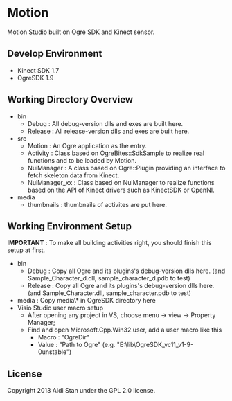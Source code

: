 Motion
======

Motion Studio built on Ogre SDK and Kinect sensor.


## Develop Environment

* Kinect SDK 1.7
* OgreSDK 1.9


## Working Directory Overview

* bin
    * Debug : All debug-version dlls and exes are built here.
    * Release : All release-version dlls and exes are built here.
* src
    * Motion : An Ogre application as the entry.
    * Activity : Class based on OgreBites::SdkSample to realize real functions and to be loaded by Motion.
    * NuiManager : A class based on Ogre::Plugin providing an interface to fetch skeleton data from Kinect.
    * NuiManager_xx : Class based on NuiManager to realize functions based on the API of Kinect drivers such as KinectSDK or OpenNI.
* media
    * thumbnails : thumbnails of activites are put here.


## Working Environment Setup

**IMPORTANT** : To make all building activities right, you should finish this setup at first.

* bin
    * Debug : Copy all Ogre and its plugins's debug-version dlls here. (and Sample_Character_d.dll, sample_character_d.pdb to test)
    * Release : Copy all Ogre and its plugins's debug-version dlls here. (and Sample_Character.dll, sample_character.pdb to test)
* media : Copy media\\* in OgreSDK directory here
* Visio Studio user macro setup
    * After opening any project in VS, choose menu -> view -> Property Manager;
    * Find and open Microsoft.Cpp.Win32.user, add a user macro like this
        * Macro : "OgreDir"
        * Value : "Path to Ogre" (e.g. "E:\lib\OgreSDK_vc11_v1-9-0unstable\")


## License

Copyright 2013 Aidi Stan under the GPL 2.0 license.



